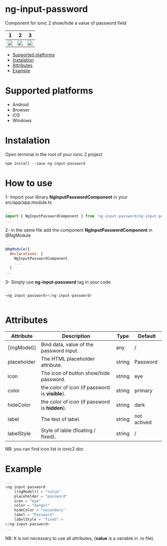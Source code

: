 
# ng-input-password
Component for ionic 2 show/hide a value of password field

1            |  2          |  3
:-------------------------:|:-------------------------:|:-------------------------:
![](https://github.com/yajuve/ng-input-password/raw/master/screenshot/1.png)  |  ![](https://github.com/yajuve/ng-input-password/raw/master/screenshot/2.png) |  ![](https://github.com/yajuve/ng-input-password/raw/master/screenshot/3.png)


* [Supported platforms](#supported-platforms)
* [Instalation](#instalation)
* [Attributes](#attributes)
* [Example](#example)

# Supported platforms
* Android 
* Browser
* iOS
* Windows


# Instalation

Open terminal in the root of your ionic 2 project 
```shell
npm install --save ng-input-password
```

# How to use

1- Import your library **NgInputPasswordComponent** in your src/app/app.module.ts
```javascript
...
import { NgInputPasswordComponent } from 'ng-input-password/ng-input-password';
...
```
2- in the same file add the component **NgInputPasswordComponent** in @NgModule
```javascript
...
@NgModule({
  declarations: [
    NgInputPasswordComponent,
    ...
  ]
...
```


3- Simply use **ng-input-password** tag in your code
```javascript
...
<ng-input-password></ng-input-password>
...
```
# Attributes 


Attribute     | Description                                     | Type   | Default
------------- | ----------------------------------------------- | ------ | -------------
[(ngModel)]   | Bind data, value of the password input.          | any    | /
placeholder   | The HTML placeholder attribute.                 | string | Password
icon          | The icon of button show/hide password.          | string | eye
color         | the color of icon (if password is **visible**). | string | primary
hideColor     | the color of icon (if password is **hidden**).  | string | dark
label         | The text of label.                              | string | not actived
labelStyle    | Style of lable (floating / fixed).              | string | /

NB: you can find icon list in ionic2 doc

# Example
```javascript
...
<ng-input-password 
    [(ngModel)] = "value" 
    placeholder = "password" 
    icon = "eye"
    color = "danger"
    hideColor = "secondary"
    label = "Password"
    labelStyle = "fixed" >
</ng-input-password>
...

```
NB: It is not necessary to use all attributes, (**value** is a variable in .ts file).
